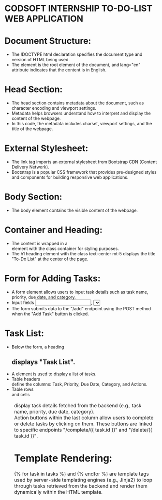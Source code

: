 # CODSOFT INTERNSHIP TO-DO-LIST WEB APPLICATION
# Document Structure:

* The !DOCTYPE html declaration specifies the document type and version of HTML being used.
* The <html> element is the root element of the document, and lang="en" attribute indicates that the content is in English.
# Head Section:

* The head section contains metadata about the document, such as character encoding and viewport settings.
* Metadata helps browsers understand how to interpret and display the content of the webpage.
* In this code, the metadata includes charset, viewport settings, and the title of the webpage.
# External Stylesheet:

* The link tag imports an external stylesheet from Bootstrap CDN (Content Delivery Network).
* Bootstrap is a popular CSS framework that provides pre-designed styles and components for building responsive web applications.
# Body Section:

* The body element contains the visible content of the webpage.
# Container and Heading:

* The content is wrapped in a <div> element with the class container for styling purposes.
* The h1 heading element with the class text-center mt-5 displays the title "To-Do List" at the center of the page.
# Form for Adding Tasks:

* A form element allows users to input task details such as task name, priority, due date, and category.
* Input fields <input>, <select> and labels label are used to collect task information.
* The form submits data to the "/add" endpoint using the POST method when the "Add Task" button is clicked.
# Task List:

* Below the form, a heading <h2> displays "Task List".
* A <table> element is used to display a list of tasks.
* Table headers <thead> define the columns: Task, Priority, Due Date, Category, and Actions.
* Table rows <tr> and cells <td> display task details fetched from the backend (e.g., task name, priority, due date, category).
* Action buttons within the last column allow users to complete or delete tasks by clicking on them. These buttons are linked to specific endpoints "/complete/{{ task.id }}" and "/delete/{{ task.id }}".
# Template Rendering:

{% for task in tasks %} and {% endfor %} are template tags used by server-side templating engines (e.g., Jinja2) to loop through tasks retrieved from the backend and render them dynamically within the HTML template.
